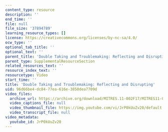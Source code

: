 ```yaml
---
content_type: resource
description: ''
end_time: ''
file: null
file_size: '37894789'
learning_resource_types: []
license: https://creativecommons.org/licenses/by-nc-sa/4.0/
ocw_type: ''
optional_tab_title: ''
optional_text: ''
parent_title: 'Double Taking and Troublemaking: Reflecting and Disrupting'
parent_type: SupplementalResourceSection
related_resources_text: ''
resource_index_text: ''
resourcetype: Video
start_time: ''
title: 'Double Taking and Troublemaking: Reflecting and Disrupting'
uid: 96d66be4-dc84-77ea-616e-3850dea7709d
video_files:
  archive_url: https://archive.org/download/MITRES.11-002F17/MITRES11-002F17_Video_06_300k.mp4
  video_captions_file: null
  video_thumbnail_file: https://img.youtube.com/vi/JrP0kUuZv20/default.jpg
  video_transcript_file: null
video_metadata:
  youtube_id: JrP0kUuZv20
---
```

